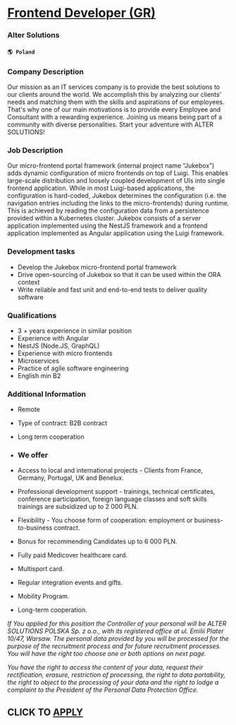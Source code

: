 # [Frontend Developer (GR)](https://www.remotewlb.com/apply/frontend-developer-gr)  
### Alter Solutions  
#### `🌎 Poland`  

### Company Description

Our mission as an IT services company is to provide the best solutions to our clients around the world. We accomplish this by analyzing our clients' needs and matching them with the skills and aspirations of our employees. That's why one of our main motivations is to provide every Employee and Consultant with a rewarding experience. Joining us means being part of a community with diverse personalities. Start your adventure with ALTER SOLUTIONS!

### Job Description

Our micro-frontend portal framework (internal project name “Jukebox”) adds dynamic configuration of micro frontends on top of Luigi. This enables large-scale distribution and loosely coupled development of UIs into single frontend application. While in most Luigi-based applications, the configuration is hard-coded, Jukebox determines the configuration (i.e. the navigation entries including the links to the micro-frontends) during runtime. This is achieved by reading the configuration data from a persistence provided within a Kubernetes cluster. Jukebox consists of a server application implemented using the NestJS framework and a frontend application implemented as Angular application using the Luigi framework.

### Development tasks

  * Develop the Jukebox micro-frontend portal framework
  * Drive open-sourcing of Jukebox so that it can be used within the ORA context
  * Write reliable and fast unit and end-to-end tests to deliver quality software

### Qualifications

  * 3 + years experience in similar position
  * Experience with Angular
  * NestJS (Node.JS, GraphQL) 
  * Experience with micro frontends
  * Microservices
  * Practice of agile software engineering
  * English min B2

### Additional Information

  * Remote
  * Type of contract: B2B contract
  * Long term cooperation
  * ### We offer

  * Access to local and international projects - Clients from France, Germany, Portugal, UK and Benelux.
  * Professional development support - trainings, technical certificates, conference participation, foreign language classes and soft skills trainings are subsidized up to 2 000 PLN.
  * Flexibility - You choose form of cooperation: employment or business-to-business contract.
  * Bonus for recommending Candidates up to 6 000 PLN.
  * Fully paid Medicover healthcare card.
  * Multisport card.
  * Regular integration events and gifts.
  * Mobility Program.
  * Long-term cooperation.

_If You applied for this position the Controller of your personal will be ALTER SOLUTIONS POLSKA Sp. z o.o., with its registered office at ul. Emilii Plater 10/47, Warsaw. The personal data provided by you will be processed for the purpose of the recruitment process and for future recruitment processes. You will have the right too choose one or both options on next page._

 _You have the right to access the content of your data, request their rectification, erasure, restriction of processing, the right to data portability, the right to object to the processing of your data and the right to lodge a complaint to the President of the Personal Data Protection Office._

  
## CLICK TO [APPLY](https://www.remotewlb.com/apply/frontend-developer-gr)

